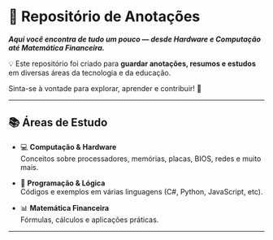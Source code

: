 # 🧠 Repositório de Anotações

***Aqui você encontra de tudo um pouco — desde Hardware e Computação até Matemática Financeira.***

💡 Este repositório foi criado para **guardar anotações, resumos e estudos** em diversas áreas da tecnologia e da educação.

Sinta-se à vontade para explorar, aprender e contribuir! 🚀

---

## 📚 Áreas de Estudo

- 💻 **Computação & Hardware**  
  Conceitos sobre processadores, memórias, placas, BIOS, redes e muito mais.

- 🧩 **Programação & Lógica**  
  Códigos e exemplos em várias linguagens (C#, Python, JavaScript, etc).

- 📊 **Matemática Financeira**  
  Fórmulas, cálculos e aplicações práticas.

---

